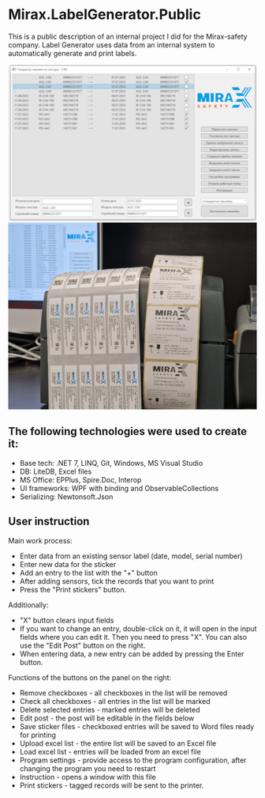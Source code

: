 # Mirax.LabelGenerator.Public
This is a public description of an internal project I did for the Mirax-safety company. Label Generator uses data from an internal system to automatically generate and print labels.

![UI](LabelGenerator_interface.png) ![Printed labels](LabelGenerator_labels.png)

## The following technologies were used to create it:
*	Base tech: .NET 7, LINQ, Git, Windows, MS Visual Studio
*	DB: LiteDB, Excel files
*	MS Office: EPPlus, Spire.Doc, Interop
*	UI frameworks: WPF with binding and ObservableCollections
*	Serializing: Newtonsoft.Json

## User instruction
Main work process:
* Enter data from an existing sensor label (date, model, serial number)
* Enter new data for the sticker
* Add an entry to the list with the "+" button
* After adding sensors, tick the records that you want to print
* Press the "Print stickers" button.
 
Additionally:
* "X" button clears input fields
* If you want to change an entry, double-click on it, it will open in the input fields where you can edit it. Then you need to press "X". You can also use the "Edit Post" button on the right.
* When entering data, a new entry can be added by pressing the Enter button.

Functions of the buttons on the panel on the right:
* Remove checkboxes - all checkboxes in the list will be removed
* Check all checkboxes - all entries in the list will be marked
* Delete selected entries - marked entries will be deleted
* Edit post - the post will be editable in the fields below
* Save sticker files - checkboxed entries will be saved to Word files ready for printing
* Upload excel list - the entire list will be saved to an Excel file
* Load excel list - entries will be loaded from an excel file
* Program settings - provide access to the program configuration, after changing the program you need to restart
* Instruction - opens a window with this file
* Print stickers - tagged records will be sent to the printer.

  
